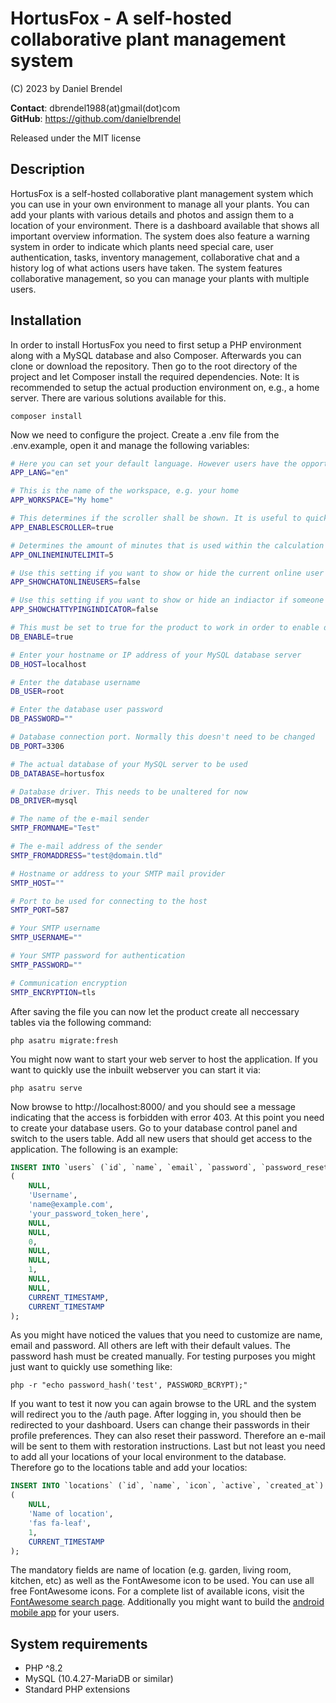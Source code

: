 # HortusFox - A self-hosted collaborative plant management system

(C) 2023 by Daniel Brendel

**Contact**: dbrendel1988(at)gmail(dot)com\
**GitHub**: https://github.com/danielbrendel

Released under the MIT license

## Description
HortusFox is a self-hosted collaborative plant management system which you can use in your own environment to manage all your plants.
You can add your plants with various details and photos and assign them to a location of your environment. There is a dashboard
available that shows all important overview information. The system does also feature a warning system in order to indicate
which plants need special care, user authentication, tasks, inventory management, collaborative chat and a history log of what actions 
users have taken. The system features collaborative management, so you can manage your plants with multiple users.

## Installation
In order to install HortusFox you need to first setup a PHP environment along with a MySQL database
and also Composer. Afterwards you can clone or download the repository. Then go to the root directory 
of the project and let Composer install the required dependencies. Note: It is recommended to setup the 
actual production environment on, e.g., a home server. There are various solutions available for this.
```shell
composer install
```
Now we need to configure the project. Create a .env file from the .env.example, open it and manage the following variables:
```sh
# Here you can set your default language. However users have the opportunity to set their personal language
APP_LANG="en"

# This is the name of the workspace, e.g. your home
APP_WORKSPACE="My home"

# This determines if the scroller shall be shown. It is useful to quickly (but smoothly) scroll to top
APP_ENABLESCROLLER=true

# Determines the amount of minutes that is used within the calculation of a users online status. You can leave it as is
APP_ONLINEMINUTELIMIT=5

# Use this setting if you want to show or hide the current online user list in the chat
APP_SHOWCHATONLINEUSERS=false

# Use this setting if you want to show or hide an indiactor if someone types a chat message
APP_SHOWCHATTYPINGINDICATOR=false

# This must be set to true for the product to work in order to enable database connection
DB_ENABLE=true

# Enter your hostname or IP address of your MySQL database server
DB_HOST=localhost

# Enter the database username
DB_USER=root

# Enter the database user password
DB_PASSWORD=""

# Database connection port. Normally this doesn't need to be changed
DB_PORT=3306

# The actual database of your MySQL server to be used
DB_DATABASE=hortusfox

# Database driver. This needs to be unaltered for now
DB_DRIVER=mysql

# The name of the e-mail sender
SMTP_FROMNAME="Test"

# The e-mail address of the sender
SMTP_FROMADDRESS="test@domain.tld"

# Hostname or address to your SMTP mail provider
SMTP_HOST=""

# Port to be used for connecting to the host
SMTP_PORT=587

# Your SMTP username
SMTP_USERNAME=""

# Your SMTP password for authentication
SMTP_PASSWORD=""

# Communication encryption
SMTP_ENCRYPTION=tls
```
After saving the file you can now let the product create all neccessary tables via the following command:
```shell
php asatru migrate:fresh
```
You might now want to start your web server to host the application. If you want to quickly use the inbuilt webserver
you can start it via:
```shell
php asatru serve
```
Now browse to http://localhost:8000/ and you should see a message indicating that the access is forbidden with error 403.
At this point you need to create your database users. Go to your database control panel and switch to the users table.
Add all new users that should get access to the application. The following is an example:
```sql
INSERT INTO `users` (`id`, `name`, `email`, `password`, `password_reset`, `session`, `status`, `lang`, `chatcolor`, `show_log`, `last_seen_msg`, `last_typing`, `last_action`, `created_at`) VALUES
(
    NULL, 
    'Username', 
    'name@example.com', 
    'your_password_token_here',
    NULL,
    NULL,
    0,
    NULL, 
    NULL, 
    1, 
    NULL,
    NULL,
    CURRENT_TIMESTAMP, 
    CURRENT_TIMESTAMP
);
```
As you might have noticed the values that you need to customize are name, email and password. All others are left with their default values.
The password hash must be created manually. For testing purposes you might just want to quickly use something like:
```shell
php -r "echo password_hash('test', PASSWORD_BCRYPT);"
```
If you want to test it now you can again browse to the URL and the system will redirect you to the /auth page.
After logging in, you should then be redirected to your dashboard. Users can change their passwords in their profile preferences. They can also
reset their password. Therefore an e-mail will be sent to them with restoration instructions. Last but not least you need to add all your locations 
of your local environment to the database. Therefore go to the locations table and add your locatios:

```sql
INSERT INTO `locations` (`id`, `name`, `icon`, `active`, `created_at`) VALUES
(
    NULL,
    'Name of location', 
    'fas fa-leaf', 
    1, 
    CURRENT_TIMESTAMP
);
```
The mandatory fields are name of location (e.g. garden, living room, kitchen, etc) as well as the FontAwesome icon to be used.
You can use all free FontAwesome icons. For a complete list of available icons, visit the <a href="https://fontawesome.com/v5/search?m=free">FontAwesome search page</a>. Additionally you might want to build the <a href="https://github.com/danielbrendel/hortusfox-app-android">android mobile app</a> for your users.

## System requirements
- PHP ^8.2
- MySQL (10.4.27-MariaDB or similar)
- Standard PHP extensions